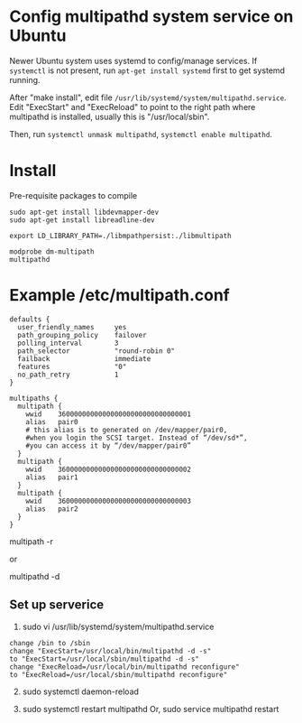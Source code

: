 # Config multipathd system service on Ubuntu
Newer Ubuntu system uses systemd to config/manage services.  If `systemctl` is not present,
run `apt-get install systemd` first to get systemd running.

After "make install", edit file `/usr/lib/systemd/system/multipathd.service`.
Edit "ExecStart" and "ExecReload" to point to the right path where multipathd is installed,
usually this is "/usr/local/sbin".

Then, run `systemctl unmask multipathd`, `systemctl enable multipathd`.

# Install
Pre-requisite packages to compile

```
sudo apt-get install libdevmapper-dev
sudo apt-get install libreadline-dev

export LD_LIBRARY_PATH=./libmpathpersist:./libmultipath

modprobe dm-multipath
multipathd

```

# Example /etc/multipath.conf


```
defaults {
  user_friendly_names     yes
  path_grouping_policy    failover
  polling_interval        3
  path_selector           "round-robin 0"
  failback                immediate
  features                "0"
  no_path_retry           1
}

multipaths {
  multipath {
    wwid    360000000000000000000000000000001
    alias   pair0
    # this alias is to generated on /dev/mapper/pair0,
    #when you login the SCSI target. Instead of “/dev/sd*”,
    #you can access it by “/dev/mapper/pair0”
  }
  multipath {
    wwid    360000000000000000000000000000002
    alias   pair1
  }
  multipath {
    wwid    360000000000000000000000000000003
    alias   pair2
  }
}
```

multipath -r

or 

multipathd -d


## Set up serverice

1. sudo vi /usr/lib/systemd/system/multipathd.service

```
change /bin to /sbin
change "ExecStart=/usr/local/bin/multipathd -d -s"
to "ExecStart=/usr/local/sbin/multipathd -d -s"
change "ExecReload=/usr/local/bin/multipathd reconfigure"
to "ExecReload=/usr/local/sbin/multipathd reconfigure"
```

2. sudo systemctl daemon-reload

3. sudo systemctl restart multipathd
Or, sudo service multipathd restart


